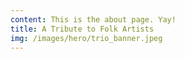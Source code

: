 ```yaml
---
content: This is the about page. Yay!
title: A Tribute to Folk Artists
img: /images/hero/trio_banner.jpeg
---
```


